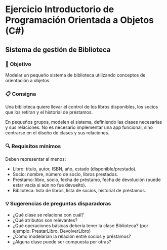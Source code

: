 # Ejercicio Introductorio de Programación Orientada a Objetos (C#)

## Sistema de gestión de Biblioteca

### 🎯 Objetivo
Modelar un pequeño sistema de biblioteca utilizando conceptos de orientación a objetos.

### 📋 Consigna
Una biblioteca quiere llevar el control de los libros disponibles, los socios que los retiran y el historial de préstamos.

En pequeños grupos, modelen el sistema, definiendo las clases necesarias y sus relaciones.
No es necesario implementar una app funcional, sino centrarse en el diseño de clases y sus relaciones.

### 🔍 Requisitos mínimos
Deben representar al menos:

- Libro: título, autor, ISBN, año, estado (disponible/prestado).
- Socio: nombre, número de socio, libros prestados.
- Prestamo: libro, socio, fecha de préstamo, fecha de devolución (puede estar vacía si aún no fue devuelto).
- Biblioteca: lista de libros, lista de socios, historial de préstamos.

### 💡 Sugerencias de preguntas disparadoras

- ¿Qué clase se relaciona con cuál?
- ¿Qué atributos son relevantes?
- ¿Qué operaciones básicas debería tener la clase Biblioteca? (por ejemplo: PrestarLibro, DevolverLibro)
- ¿Cómo modelarían la relación entre socios y préstamos?
- ¿Alguna clase puede ser compuesta por otras?